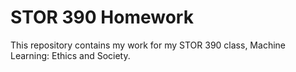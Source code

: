 # STOR 390 Homework

This repository contains my work for my STOR 390 class, Machine Learning: Ethics and Society. 
